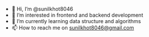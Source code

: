- 👋 Hi, I’m @sunilkhot8046
- 👀 I’m interested in frontend and backend development
- 🌱 I’m currently learning data structure and algorithms
- 📫 How to reach me on sunilkhot8046@gmail.com

<!---
sunilkhot8046/sunilkhot8046 is a ✨ special ✨ repository because its `README.md` (this file) appears on your GitHub profile.
You can click the Preview link to take a look at your changes.
--->
